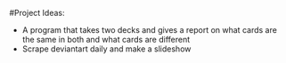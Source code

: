 #Project Ideas:
*  A program that takes two decks and gives a report on what cards are the same in both and what cards are different
*  Scrape deviantart daily and make a slideshow
